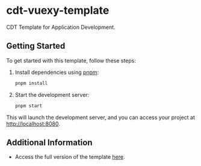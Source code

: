 # cdt-vuexy-template

CDT Template for Application Development. 

## Getting Started

To get started with this template, follow these steps:

1. Install dependencies using [pnpm](https://pnpm.js.org/):

    ```bash
    pnpm install
    ```

2. Start the development server:

    ```bash
    pnpm start
    ```

This will launch the development server, and you can access your project at [http://localhost:8080](http://localhost:8080).

## Additional Information

- Access the full version of the template [here](https://demos.pixinvent.com/vuexy-nextjs-admin-template/demo-1/).
